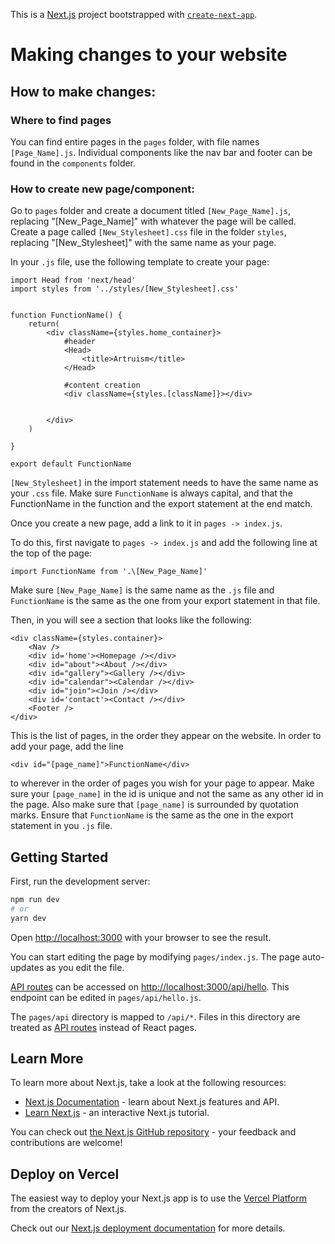 This is a [Next.js](https://nextjs.org/) project bootstrapped with [`create-next-app`](https://github.com/vercel/next.js/tree/canary/packages/create-next-app).

# Making changes to your website
## How to make changes:
### Where to find pages
You can find entire pages in the `pages` folder, with file names `[Page_Name].js`.
Individual components like the nav bar and footer can be found in the `components` folder.

### How to create new page/component:
Go to `pages` folder and create a document titled `[New_Page_Name].js`, replacing "[New_Page_Name]" with whatever the page will be called. Create a page called `[New_Stylesheet].css` file in the folder `styles`, replacing "[New_Stylesheet]" with the same name as your page.

In your `.js` file, use the following template to create your page:
```
import Head from 'next/head'
import styles from '../styles/[New_Stylesheet].css'


function FunctionName() {
    return(
        <div className={styles.home_container}>
            #header
            <Head>
                <title>Artruism</title> 
            </Head>
            
            #content creation
            <div className={styles.[className]}></div>

            
        </div>
    )

}

export default FunctionName
```

`[New_Stylesheet]` in the import statement needs to have the same name as your `.css` file. Make sure `FunctionName` is always capital, and that the FunctionName in the function and the export statement at the end match. 

Once you create a new page, add a link to it in `pages -> index.js`. 

To do this, first navigate to `pages -> index.js` and add the following line at the top of the page:

`import FunctionName from '.\[New_Page_Name]'`

Make sure `[New_Page_Name]` is the same name as the `.js` file and `FunctionName` is the same as the one from your export statement in that file.

Then, in you will see a section that looks like the following: 

```
<div className={styles.container}>
    <Nav />
    <div id='home'><Homepage /></div>
    <div id="about"><About /></div>
    <div id="gallery"><Gallery /></div>
    <div id="calendar"><Calendar /></div>
    <div id="join"><Join /></div>
    <div id='contact'><Contact /></div>
    <Footer />       
</div>
```
This is the list of pages, in the order they appear on the website. In order to add your page, add the line 

`<div id="[page_name]">FunctionName</div>`

to wherever in the order of pages you wish for your page to appear. Make sure your `[page_name]`
in the id is unique and not the same as any other id in the page. Also make sure that `[page_name]` is surrounded by quotation marks. Ensure that `FunctionName` is the same as the one in the export statement in you `.js` file.

## Getting Started

First, run the development server:

```bash
npm run dev
# or
yarn dev
```

Open [http://localhost:3000](http://localhost:3000) with your browser to see the result.

You can start editing the page by modifying `pages/index.js`. The page auto-updates as you edit the file.

[API routes](https://nextjs.org/docs/api-routes/introduction) can be accessed on [http://localhost:3000/api/hello](http://localhost:3000/api/hello). This endpoint can be edited in `pages/api/hello.js`.

The `pages/api` directory is mapped to `/api/*`. Files in this directory are treated as [API routes](https://nextjs.org/docs/api-routes/introduction) instead of React pages.

## Learn More

To learn more about Next.js, take a look at the following resources:

- [Next.js Documentation](https://nextjs.org/docs) - learn about Next.js features and API.
- [Learn Next.js](https://nextjs.org/learn) - an interactive Next.js tutorial.

You can check out [the Next.js GitHub repository](https://github.com/vercel/next.js/) - your feedback and contributions are welcome!

## Deploy on Vercel

The easiest way to deploy your Next.js app is to use the [Vercel Platform](https://vercel.com/new?utm_medium=default-template&filter=next.js&utm_source=create-next-app&utm_campaign=create-next-app-readme) from the creators of Next.js.

Check out our [Next.js deployment documentation](https://nextjs.org/docs/deployment) for more details.

